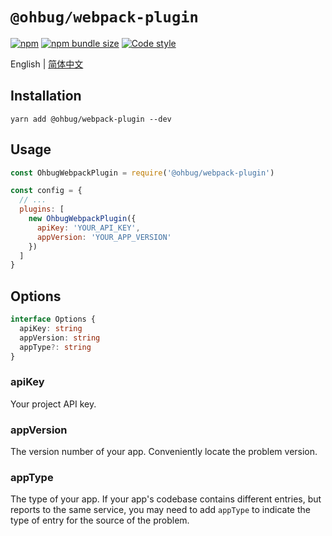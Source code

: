 # `@ohbug/webpack-plugin`

[![npm](https://img.shields.io/npm/v/@ohbug/webpack-plugin.svg?style=flat-square)](https://www.npmjs.com/package/@ohbug/webpack-plugin)
[![npm bundle size](https://img.shields.io/bundlephobia/min/@ohbug/webpack-plugin?style=flat-square)](https://bundlephobia.com/result?p=@ohbug/webpack-plugin)
[![Code style](https://img.shields.io/badge/code_style-prettier-ff69b4.svg?style=flat-square)](https://github.com/prettier/prettier)

English | [简体中文](./README-zh_CN.md)

## Installation

```
yarn add @ohbug/webpack-plugin --dev
```

## Usage

```javascript
const OhbugWebpackPlugin = require('@ohbug/webpack-plugin')

const config = {
  // ...
  plugins: [
    new OhbugWebpackPlugin({
      apiKey: 'YOUR_API_KEY',
      appVersion: 'YOUR_APP_VERSION'
    })
  ]
}
```

## Options

```typescript
interface Options {
  apiKey: string
  appVersion: string
  appType?: string
}
```

### apiKey

Your project API key.

### appVersion

The version number of your app. Conveniently locate the problem version.

### appType

The type of your app. If your app's codebase contains different entries, but reports to the same service, you may need to add `appType` to indicate the type of entry for the source of the problem.
